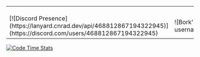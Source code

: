 <table width="100%"> 
  <tr>
  <td width="50%">
    &nbsp; <br> [![Discord Presence](https://lanyard.cnrad.dev/api/468812867194322945)](https://discord.com/users/468812867194322945)
  </td>
  <td width="50%">
    &nbsp; <br> ![Bork's GitHub stats](https://github-readme-stats.vercel.app/api?username=Bork0038&show_icons=true&bg_color=0D1117&hide_border=true&text_color=fff&title_color=fff)
  </td>
</table>

[![Code Time Stats](https://github-readme-stats.vercel.app/api/wakatime?username=bork0038&show_icons=true&bg_color=0D1117&hide_border=true&text_color=fff&title_color=fff)]()
<br />
